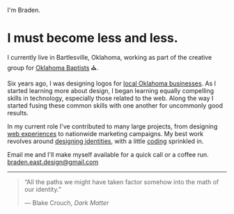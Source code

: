 I'm Braden.

# I must become less and less.

I currently live in Bartlesville, Oklahoma, working as part of the creative group for <a href="https://www.oklahomabaptists.org/">Oklahoma Baptists</a> ⛪.

<span data-tooltip="Probably more, but these things emerge over time.">Six years ago</span>, I was designing logos for <a href="/design">local Oklahoma businesses</a>. As I started learning more about design, I began learning equally compelling skills in technology, especially those related to the web. Along the way I started fusing these common skills with one another for uncommonly good results.

In my current role I've contributed to many large projects, from designing [web experiences](https://oklahomabaptists.org/2020-vision) to nationwide marketing campaigns. My best work revolves around [designing identities](https://oklahomabaptists.org/styleguide), with a little [coding](/code) sprinkled in.

Email me and I'll make myself available for a quick call or a coffee run. [braden.east.design@gmail.com](mailto:braden.east.design@gmail.com)

---

> &ldquo;All the paths we might have taken factor somehow into the math of our identity.&rdquo;
> <div class="light-text">― Blake Crouch, <em>Dark Matter</em></div>